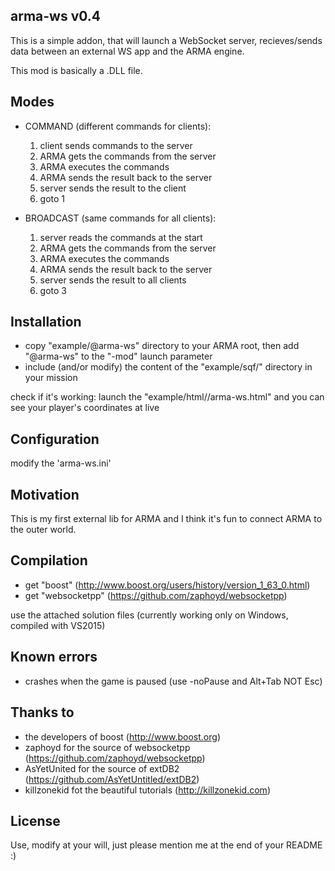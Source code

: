 ## arma-ws v0.4

This is a simple addon, that will launch a WebSocket server, recieves/sends data between an external WS app and the ARMA engine.

This mod is basically a .DLL file.

## Modes

- COMMAND (different commands for clients):
	1. client sends commands to the server
	2. ARMA gets the commands from the server
	3. ARMA executes the commands
	4. ARMA sends the result back to the server
	5. server sends the result to the client
	6. goto 1

- BROADCAST (same commands for all clients):
	1. server reads the commands at the start
	2. ARMA gets the commands from the server
	3. ARMA executes the commands
	4. ARMA sends the result back to the server
	5. server sends the result to all clients
	6. goto 3

## Installation

- copy "example/@arma-ws" directory to your ARMA root, then add "@arma-ws" to the "-mod" launch parameter
- include (and/or modify) the content of the "example/sqf/<mode>" directory in your mission

check if it's working: launch the "example/html/<mode>/arma-ws.html" and you can see your player's coordinates at live

## Configuration

modify the 'arma-ws.ini'

## Motivation

This is my first external lib for ARMA and I think it's fun to connect ARMA to the outer world.

## Compilation

- get "boost" (http://www.boost.org/users/history/version_1_63_0.html)
- get "websocketpp" (https://github.com/zaphoyd/websocketpp)

use the attached solution files (currently working only on Windows, compiled with VS2015)

## Known errors

- crashes when the game is paused (use -noPause and Alt+Tab NOT Esc)

## Thanks to

- the developers of boost (http://www.boost.org)
- zaphoyd for the source of websocketpp (https://github.com/zaphoyd/websocketpp)
- AsYetUnited for the source of extDB2 (https://github.com/AsYetUntitled/extDB2)
- killzonekid fot the beautiful tutorials (http://killzonekid.com)

## License

Use, modify at your will, just please mention me at the end of your README :)
